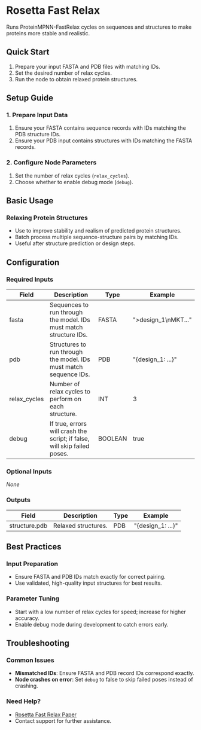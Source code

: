 # Rosetta Fast Relax

Runs ProteinMPNN-FastRelax cycles on sequences and structures to make proteins more stable and realistic.

<!-- <img src="/images/nodes/biotech/protein-structure-prediction/rosetta-fast-relax.png" alt="Rosetta Fast Relax" class="rounded-lg"> -->

## Quick Start

1. Prepare your input FASTA and PDB files with matching IDs.
2. Set the desired number of relax cycles.
3. Run the node to obtain relaxed protein structures.

## Setup Guide

### 1. Prepare Input Data
1. Ensure your FASTA contains sequence records with IDs matching the PDB structure IDs.
2. Ensure your PDB input contains structures with IDs matching the FASTA records.

### 2. Configure Node Parameters
1. Set the number of relax cycles (`relax_cycles`).
2. Choose whether to enable debug mode (`debug`).

## Basic Usage

### Relaxing Protein Structures
* Use to improve stability and realism of predicted protein structures.
* Batch process multiple sequence-structure pairs by matching IDs.
* Useful after structure prediction or design steps.

## Configuration

### Required Inputs
| Field         | Description                                                                 | Type    | Example |
|--------------|-----------------------------------------------------------------------------|---------|---------|
| fasta        | Sequences to run through the model. IDs must match structure IDs.           | FASTA   | ">design_1\nMKT..." |
| pdb          | Structures to run through the model. IDs must match sequence IDs.           | PDB     | "{design_1: ...}" |
| relax_cycles | Number of relax cycles to perform on each structure.                        | INT     | 3       |
| debug        | If true, errors will crash the script; if false, will skip failed poses.    | BOOLEAN | true    |

### Optional Inputs
*None*

### Outputs
| Field         | Description           | Type | Example |
|---------------|-----------------------|------|---------|
| structure.pdb | Relaxed structures.   | PDB  | "{design_1: ...}" |

## Best Practices

### Input Preparation
* Ensure FASTA and PDB IDs match exactly for correct pairing.
* Use validated, high-quality input structures for best results.

### Parameter Tuning
* Start with a low number of relax cycles for speed; increase for higher accuracy.
* Enable debug mode during development to catch errors early.

## Troubleshooting

### Common Issues
* **Mismatched IDs**: Ensure FASTA and PDB record IDs correspond exactly.
* **Node crashes on error**: Set `debug` to false to skip failed poses instead of crashing.

### Need Help?
* [Rosetta Fast Relax Paper](https://www.ncbi.nlm.nih.gov/pmc/articles/PMC2849174/)
* Contact support for further assistance.
